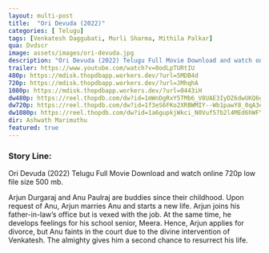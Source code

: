 ```yaml
---
layout: multi-post
title:  "Ori Devuda (2022)"
categories: [ Telugu]
tags: [Venkatesh Daggubati, Murli Sharma, Mithila Palkar]
qua: Dvdscr
image: assets/images/ori-devuda.jpg
description: "Ori Devuda (2022) Telugu Full Movie Download and watch online 720p low file size 500 mb."
trailer: https://www.youtube.com/watch?v=0odLpTURtIU
480p: https://mdisk.thopdbapp.workers.dev/?url=5MDB4d
720p: https://mdisk.thopdbapp.workers.dev/?url=JMhqhA
1080p: https://mdisk.thopdbapp.workers.dev/?url=0443iH
dw480p: https://reel.thopdb.com/dw?id=1mWnDgRxY5TMb6_V8UAE3IyDZ6dwUKQ6g
dw720p: https://reel.thopdb.com/dw?id=1f3eS6FKo2XRBWMIY--Wb1pawY8_0qA3e
dw1080p: https://reel.thopdb.com/dw?id=1a6gupkjWkci_N0Vuf57b2l4MEd6hWFYE
dir: Ashwath Marimuthu
featured: true
---
```


### Story Line:
Ori Devuda (2022) Telugu Full Movie Download and watch online 720p low file size 500 mb.

Arjun Durgaraj and Anu Paulraj are buddies since their childhood. Upon request of Anu, Arjun marries Anu and starts a new life. Arjun joins his father-in-law’s office but is vexed with the job. At the same time, he develops feelings for his school senior, Meera. Hence, Arjun applies for divorce, but Anu faints in the court due to the divine intervention of Venkatesh. The almighty gives him a second chance to resurrect his life.






